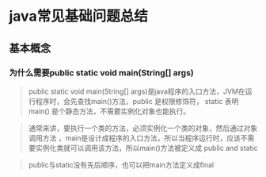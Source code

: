# java常见基础问题总结
## 基本概念
### 为什么需要public static void main(String[] args)
> public static void main(String[] args)是java程序的入口方法，JVM在运行程序时，会先查找main()方法，public 是权限修饰符， static 表明main() 是个静态方法，不需要实例化对象也能执行。

> 通常来讲，要执行一个类的方法，必须实例化一个类的对象，然后通过对象调用方法
，main是设计成程序的入口方法，所以当程序运行时，应该不需要实例化类就可以调用该方法，所以main()方法被定义成 public and static

> public与static没有先后顺序，也可以把main方法定义成final
  